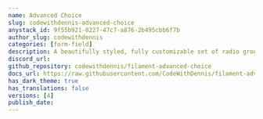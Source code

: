 ```yaml
---
name: Advanced Choice
slug: codewithdennis-advanced-choice
anystack_id: 9f55b921-8227-47c7-a876-2b495cbb6f7b
author_slug: codewithdennis
categories: [form-field]
description: A beautifully styled, fully customizable set of radio group components for FilamentPHP 4.
discord_url: 
github_repository: codewithdennis/filament-advanced-choice
docs_url: https://raw.githubusercontent.com/CodeWithDennis/filament-advanced-choice-docs/main/README.md
has_dark_theme: true
has_translations: false
versions: [4]
publish_date: 
---
```

